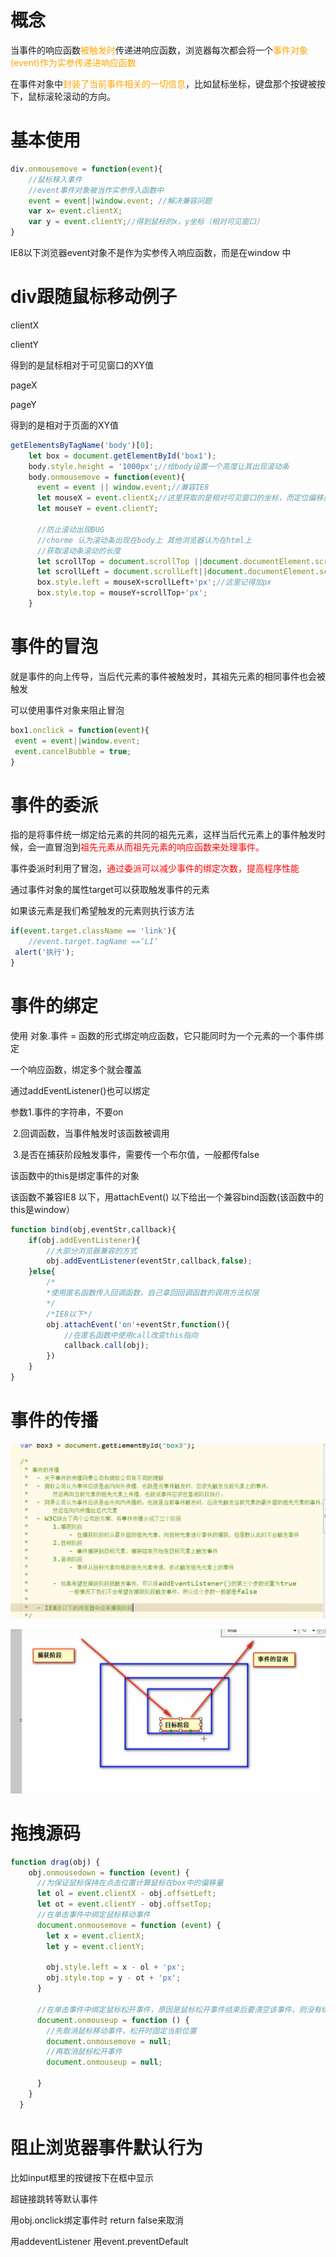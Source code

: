 # 概念

当事件的响应函数<font color='orange'>被触发时</font>传递进响应函数，浏览器每次都会将一个<font color='orange'>事件对象(event)作为实参传递进响应函数</font>

在事件对象中<font color='orange'>封装了当前事件相关的一切信息</font>，比如鼠标坐标，键盘那个按键被按下，鼠标滚轮滚动的方向。

# 基本使用

```js
div.onmousemove = function(event){
    //鼠标移入事件
    //event事件对象被当作实参传入函数中
    event = event||window.event; //解决兼容问题
    var x= event.clientX;
    var y = event.clientY;//得到鼠标的x，y坐标（相对可见窗口）
}
```

IE8以下浏览器event对象不是作为实参传入响应函数，而是在window 中

# div跟随鼠标移动例子

clientX

clientY

得到的是鼠标相对于可见窗口的XY值

pageX

pageY

得到的是相对于页面的XY值

```js
getElementsByTagName('body')[0];
    let box = document.getElementById('box1');
    body.style.height = '1000px';//给body设置一个高度让其出现滚动条
    body.onmousemove = function(event){
      event = event || window.event;//兼容IE8
      let mouseX = event.clientX;//这里获取的是相对可见窗口的坐标，而定位偏移量是相对整个页面的
      let mouseY = event.clientY;
      
      //防止滚动出现BUG
      //chorme 认为滚动条出现在body上 其他浏览器认为在html上
      //获取滚动条滚动的长度
      let scrollTop = document.scrollTop ||document.documentElement.scrollTop; 
      let scrollLeft = document.scrollLeft||document.documentElement.scrollLeft;
      box.style.left = mouseX+scrollLeft+'px';//这里记得加px
      box.style.top = mouseY+scrollTop+'px';
    }
```

# 事件的冒泡

就是事件的向上传导，当后代元素的事件被触发时，其祖先元素的相同事件也会被触发

可以使用事件对象来阻止冒泡

```js
box1.onclick = function(event){
 event = event||window.event;
 event.cancelBubble = true;
}
```

# 事件的委派

指的是将事件统一绑定给元素的共同的祖先元素，这样当后代元素上的事件触发时候，会一直冒泡到<font color='red'>祖先元素从而祖先元素的响应函数来处理事件。</font>

事件委派时利用了冒泡，<font color='red'>通过委派可以减少事件的绑定次数，提高程序性能</font>

 

通过事件对象的属性target可以获取触发事件的元素

如果该元素是我们希望触发的元素则执行该方法

```js
if(event.target.className == 'link'){
    //event.target.tagName ==‘LI’
 alert('执行');
}
```

#  事件的绑定

  使用 对象.事件 = 函数的形式绑定响应函数，它只能同时为一个元素的一个事件绑定

一个响应函数，绑定多个就会覆盖

 通过addEventListener()也可以绑定

参数1.事件的字符串，不要on

​    2.回调函数，当事件触发时该函数被调用

​    3.是否在捕获阶段触发事件，需要传一个布尔值，一般都传false

该函数中的this是绑定事件的对象

该函数不兼容IE8 以下，用attachEvent() 以下给出一个兼容bind函数(该函数中的this是window）

```js
function bind(obj,eventStr,callback){
    if(obj.addEventListener){
        //大部分浏览器兼容的方式
        obj.addEventListener(eventStr,callback,false);
    }else{
        /*
        *使用匿名函数传入回调函数，自己拿回回调函数的调用方法权限
        */
        /*IE8以下*/
        obj.attachEvent('on'+eventStr,function(){
            //在匿名函数中使用call改变this指向
            callback.call(obj);
        })
    }
}
```

# 事件的传播

![1585727931863_2](5.事件对象.assets/1585727931863_2.png)

![1585727951890_3](5.事件对象.assets/1585727951890_3.png)

# 拖拽源码

```js
function drag(obj) {
    obj.onmousedown = function (event) {
      //为保证鼠标保持在点击位置计算鼠标在box中的偏移量
      let ol = event.clientX - obj.offsetLeft;
      let ot = event.clientY - obj.offsetTop;
      //在单击事件中绑定鼠标移动事件
      document.onmousemove = function (event) {
        let x = event.clientX;
        let y = event.clientY;

        obj.style.left = x - ol + 'px';
        obj.style.top = y - ot + 'px';
      }

      //在单击事件中绑定鼠标松开事件，原因是鼠标松开事件结束后要清空该事件，则没有绑定该函数所以不会触发第二次
      document.onmouseup = function () {
        //先取消鼠标移动事件，松开时固定当前位置
        document.onmousemove = null;
        //再取消鼠标松开事件
        document.onmouseup = null;

      }
    }
  }
```

# 阻止浏览器事件默认行为

比如input框里的按键按下在框中显示

超链接跳转等默认事件

用obj.onclick绑定事件时 return false来取消

用addeventListener 用event.preventDefault